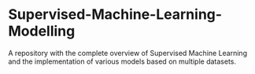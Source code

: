 # Supervised-Machine-Learning-Modelling
A repository with the complete overview of Supervised Machine Learning and the implementation of various models based on multiple datasets.
